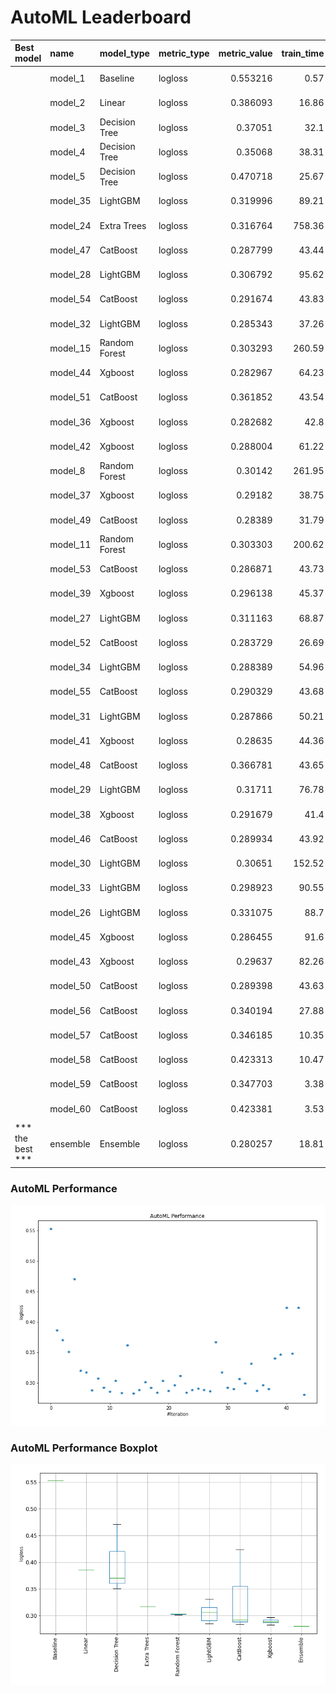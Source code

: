 # AutoML Leaderboard

| Best model       | name     | model_type    | metric_type   |   metric_value |   train_time | Link                               |
|:-----------------|:---------|:--------------|:--------------|---------------:|-------------:|:-----------------------------------|
|                  | model_1  | Baseline      | logloss       |       0.553216 |         0.57 | [Results link](model_1/README.md)  |
|                  | model_2  | Linear        | logloss       |       0.386093 |        16.86 | [Results link](model_2/README.md)  |
|                  | model_3  | Decision Tree | logloss       |       0.37051  |        32.1  | [Results link](model_3/README.md)  |
|                  | model_4  | Decision Tree | logloss       |       0.35068  |        38.31 | [Results link](model_4/README.md)  |
|                  | model_5  | Decision Tree | logloss       |       0.470718 |        25.67 | [Results link](model_5/README.md)  |
|                  | model_35 | LightGBM      | logloss       |       0.319996 |        89.21 | [Results link](model_35/README.md) |
|                  | model_24 | Extra Trees   | logloss       |       0.316764 |       758.36 | [Results link](model_24/README.md) |
|                  | model_47 | CatBoost      | logloss       |       0.287799 |        43.44 | [Results link](model_47/README.md) |
|                  | model_28 | LightGBM      | logloss       |       0.306792 |        95.62 | [Results link](model_28/README.md) |
|                  | model_54 | CatBoost      | logloss       |       0.291674 |        43.83 | [Results link](model_54/README.md) |
|                  | model_32 | LightGBM      | logloss       |       0.285343 |        37.26 | [Results link](model_32/README.md) |
|                  | model_15 | Random Forest | logloss       |       0.303293 |       260.59 | [Results link](model_15/README.md) |
|                  | model_44 | Xgboost       | logloss       |       0.282967 |        64.23 | [Results link](model_44/README.md) |
|                  | model_51 | CatBoost      | logloss       |       0.361852 |        43.54 | [Results link](model_51/README.md) |
|                  | model_36 | Xgboost       | logloss       |       0.282682 |        42.8  | [Results link](model_36/README.md) |
|                  | model_42 | Xgboost       | logloss       |       0.288004 |        61.22 | [Results link](model_42/README.md) |
|                  | model_8  | Random Forest | logloss       |       0.30142  |       261.95 | [Results link](model_8/README.md)  |
|                  | model_37 | Xgboost       | logloss       |       0.29182  |        38.75 | [Results link](model_37/README.md) |
|                  | model_49 | CatBoost      | logloss       |       0.28389  |        31.79 | [Results link](model_49/README.md) |
|                  | model_11 | Random Forest | logloss       |       0.303303 |       200.62 | [Results link](model_11/README.md) |
|                  | model_53 | CatBoost      | logloss       |       0.286871 |        43.73 | [Results link](model_53/README.md) |
|                  | model_39 | Xgboost       | logloss       |       0.296138 |        45.37 | [Results link](model_39/README.md) |
|                  | model_27 | LightGBM      | logloss       |       0.311163 |        68.87 | [Results link](model_27/README.md) |
|                  | model_52 | CatBoost      | logloss       |       0.283729 |        26.69 | [Results link](model_52/README.md) |
|                  | model_34 | LightGBM      | logloss       |       0.288389 |        54.96 | [Results link](model_34/README.md) |
|                  | model_55 | CatBoost      | logloss       |       0.290329 |        43.68 | [Results link](model_55/README.md) |
|                  | model_31 | LightGBM      | logloss       |       0.287866 |        50.21 | [Results link](model_31/README.md) |
|                  | model_41 | Xgboost       | logloss       |       0.28635  |        44.36 | [Results link](model_41/README.md) |
|                  | model_48 | CatBoost      | logloss       |       0.366781 |        43.65 | [Results link](model_48/README.md) |
|                  | model_29 | LightGBM      | logloss       |       0.31711  |        76.78 | [Results link](model_29/README.md) |
|                  | model_38 | Xgboost       | logloss       |       0.291679 |        41.4  | [Results link](model_38/README.md) |
|                  | model_46 | CatBoost      | logloss       |       0.289934 |        43.92 | [Results link](model_46/README.md) |
|                  | model_30 | LightGBM      | logloss       |       0.30651  |       152.52 | [Results link](model_30/README.md) |
|                  | model_33 | LightGBM      | logloss       |       0.298923 |        90.55 | [Results link](model_33/README.md) |
|                  | model_26 | LightGBM      | logloss       |       0.331075 |        88.7  | [Results link](model_26/README.md) |
|                  | model_45 | Xgboost       | logloss       |       0.286455 |        91.6  | [Results link](model_45/README.md) |
|                  | model_43 | Xgboost       | logloss       |       0.29637  |        82.26 | [Results link](model_43/README.md) |
|                  | model_50 | CatBoost      | logloss       |       0.289398 |        43.63 | [Results link](model_50/README.md) |
|                  | model_56 | CatBoost      | logloss       |       0.340194 |        27.88 | [Results link](model_56/README.md) |
|                  | model_57 | CatBoost      | logloss       |       0.346185 |        10.35 | [Results link](model_57/README.md) |
|                  | model_58 | CatBoost      | logloss       |       0.423313 |        10.47 | [Results link](model_58/README.md) |
|                  | model_59 | CatBoost      | logloss       |       0.347703 |         3.38 | [Results link](model_59/README.md) |
|                  | model_60 | CatBoost      | logloss       |       0.423381 |         3.53 | [Results link](model_60/README.md) |
| *** the best *** | ensemble | Ensemble      | logloss       |       0.280257 |        18.81 | [Results link](ensemble/README.md) |

### AutoML Performance
![AutoML Performance](ldb_performance.png)

### AutoML Performance Boxplot
![AutoML Performance Boxplot](ldb_performance_boxplot.png)